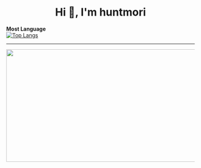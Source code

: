 
<h1 align="center">Hi 👋, I'm huntmori</h1>


<b>Most Language</b><br>
[![Top Langs](https://github-readme-stats.vercel.app/api/top-langs/?username=huntmori)](https://github.com/huntmori/github-readme-stats)

<hr>
<a href="https://www.gitanimals.org/en_US?utm_medium=image&utm_source=huntmori&utm_content=farm">
<img
  src="https://render.gitanimals.org/farms/huntmori"
  width="600"
  height="300"
/>
</a>
